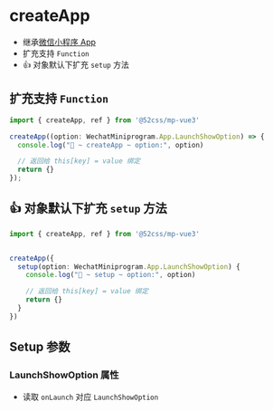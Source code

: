 # createApp

* 继承[微信小程序 App](https://developers.weixin.qq.com/miniprogram/dev/reference/api/App.html)
* 扩充支持 `Function`
* 👍 对象默认下扩充 `setup` 方法

## 扩充支持 `Function`

```ts
import { createApp, ref } from '@52css/mp-vue3'

createApp((option: WechatMiniprogram.App.LaunchShowOption) => {
  console.log("🚀 ~ createApp ~ option:", option)

  // 返回给 this[key] = value 绑定
  return {}
});
```

## 👍 对象默认下扩充 `setup` 方法


```ts
import { createApp, ref } from '@52css/mp-vue3'


createApp({
  setup(option: WechatMiniprogram.App.LaunchShowOption) {
    console.log("🚀 ~ setup ~ option:", option)

    // 返回给 this[key] = value 绑定
    return {}
  }
})
```

## Setup 参数

### LaunchShowOption 属性

* 读取 `onLaunch` 对应 `LaunchShowOption`
